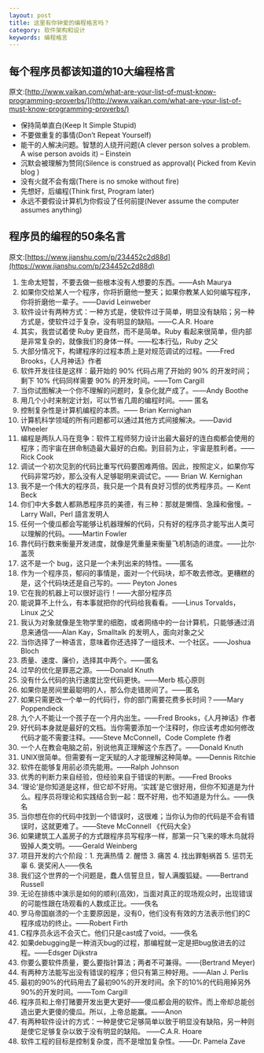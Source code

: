 ```yaml
---
layout: post
title: 这里有你钟爱的编程格言吗？
category: 软件架构和设计
keywords: 编程格言
---
```

## 每个程序员都该知道的10大编程格言
原文:[http://www.vaikan.com/what-are-your-list-of-must-know-programming-proverbs/](http://www.vaikan.com/what-are-your-list-of-must-know-programming-proverbs/)

* 保持简单直白(Keep It Simple Stupid)
* 不要做重复的事情(Don’t Repeat Yourself)
* 能干的人解决问题。智慧的人绕开问题(A clever person solves a problem. A wise person avoids it) – Einstein
* 沉默会被理解为赞同(Silence is construed as approval)( Picked from Kevin blog )
* 没有火就不会有烟(There is no smoke without fire)
* 先想好，后编程(Think first, Program later)
* 永远不要假设计算机为你假设了任何前提(Never assume the computer assumes anything)


## 程序员的编程的50条名言
原文:[https://www.jianshu.com/p/234452c2d88d](https://www.jianshu.com/p/234452c2d88d)


1. 生命太短暂，不要去做一些根本没有人想要的东西。——Ash Maurya
2. 如果你交给某人一个程序，你将折磨他一整天；如果你教某人如何编写程序，你将折磨他一辈子。——David Leinweber
3. 软件设计有两种方式：一种方式是，使软件过于简单，明显没有缺陷；另一种方式是，使软件过于复杂，没有明显的缺陷。——C.A.R. Hoare
4. 其实，我尝试着使 Ruby 更自然，而不是简单。Ruby 看起来很简单，但内部是非常复杂的，就像我们的身体一样。——松本行弘，Ruby 之父
5. 大部分情况下，构建程序的过程本质上是对规范调试的过程。——Fred Brooks，《人月神话》作者
6. 软件开发往往是这样：最开始的 90% 代码占用了开始的 90% 的开发时间；剩下 10% 代码同样需要 90% 的开发时间。——Tom Cargill
7. 当你试图解决一个你不理解的问题时，复杂化就产成了。——Andy Boothe
8. 用几个小时来制定计划，可以节省几周的编程时间。—— 匿名
9. 控制复杂性是计算机编程的本质。—— Brian Kernighan
10. 计算机科学领域的所有问题都可以通过其他方式间接解决。——David Wheeler
11. 编程是两队人马在竞争：软件工程师努力设计出最大最好的连白痴都会使用的程序；而宇宙在拼命制造最大最好的白痴。到目前为止，宇宙是胜利者。—— Rick Cook
12. 调试一个初次见到的代码比重写代码要困难两倍。因此，按照定义，如果你写代码非常巧妙，那么没有人足够聪明来调试它。—— Brian W. Kernighan
13. 我不是一个伟大的程序员，我只是一个具有良好习惯的优秀程序员。― Kent Beck
14. 你们中大多数人都熟悉程序员的美德，有三种：那就是懒惰、急躁和傲慢。– Larry Wall，Perl 語言发明人
15. 任何一个傻瓜都会写能够让机器理解的代码，只有好的程序员才能写出人类可以理解的代码。——Martin Fowler
16. 靠代码行数来衡量开发进度，就像是凭重量来衡量飞机制造的进度。——比尔·盖茨
17. 这不是一个 bug，这只是一个未列出来的特性。——匿名
18. 作为一个程序员，郁闷的事情是，面对一个代码块，却不敢去修改。更糟糕的是，这个代码块还是自己写的。—— Peyton Jones
19. 它在我的机器上可以很好运行！——大部分程序员
20. 能说算不上什么，有本事就把你的代码给我看看。——Linus Torvalds，Linux 之父
21. 我认为对象就像是生物学里的细胞，或者网络中的一台计算机，只能够通过消息来通信——Alan Kay，Smalltalk 的发明人，面向对象之父
22. 当你选择了一种语言，意味着你还选择了一组技术、一个社区。——Joshua Bloch
23. 质量、速度、廉价，选择其中两个。——匿名
24. 过早的优化是罪恶之源。——Donald Knuth
25. 没有什么代码的执行速度比空代码更快。——Merb 核心原则
26. 如果你是房间里最聪明的人，那么你走错房间了。——匿名
27. 如果只需更改一个单一的代码行，你的部门需要花费多长时间？——Mary Poppendieck
28. 九个人不能让一个孩子在一个月内出生。——Fred Brooks，《人月神话》作者
29. 好代码本身就是最好的文档。当你需要添加一个注释时，你应该考虑如何修改代码才能不需要注释。——Steve McConnell，Code Complete 作者
30. 一个人在教会电脑之前，别说他真正理解这个东西了。——Donald Knuth
32. UNIX很简单。但需要有一定天赋的人才能理解这种简单。——Dennis Ritchie
3. 软件在能够复用前必须先能用。——Ralph Johnson
34. 优秀的判断力来自经验，但经验来自于错误的判断。——Fred Brooks
35. ‘理论’是你知道是这样，但它却不好用。‘实践’是它很好用，但你不知道是为什么。程序员将理论和实践结合到一起：既不好用，也不知道是为什么。——佚名
36. 当你想在你的代码中找到一个错误时，这很难；当你认为你的代码是不会有错误时，这就更难了。——Steve McConnell 《代码大全》
37. 如果建筑工人盖房子的方式跟程序员写程序一样，那第一只飞来的啄木鸟就将毁掉人类文明。——Gerald Weinberg
38. 项目开发的六个阶段：1. 充满热情 2. 醒悟 3. 痛苦 4. 找出罪魁祸首 5. 惩罚无辜 6. 褒奖闲人——佚名
40. 我们这个世界的一个问题是，蠢人信誓旦旦，智人满腹狐疑。——Bertrand Russell
41. 无论在排练中演示是如何的顺利(高效)，当面对真正的现场观众时，出现错误的可能性跟在场观看的人数成正比。——佚名
42.  罗马帝国崩溃的一个主要原因是，没有0，他们没有有效的方法表示他们的C程序成功的终止。——Robert Firth
43. C程序员永远不会灭亡。他们只是cast成了void。——佚名
44. 如果debugging是一种消灭bug的过程，那编程就一定是把bug放进去的过程。——Edsger Dijkstra
45. 你要么要软件质量，要么要指针算法；两者不可兼得。——(Bertrand Meyer)
46. 有两种方法能写出没有错误的程序；但只有第三种好用。——Alan J. Perlis
47. 最初的90%的代码用去了最初90%的开发时间。余下的10%的代码用掉另外90%的开发时间。——Tom Cargill
48. 程序员和上帝打赌要开发出更大更好——傻瓜都会用的软件。而上帝却总能创造出更大更傻的傻瓜。所以，上帝总能赢。——Anon
49. 有两种软件设计的方式：一种是使它足够简单以致于明显没有缺陷，另一种则是使它足够复杂以致于没有明显的缺陷。 ——C.A.R. Hoare
50. 软件工程的目标是控制复杂度，而不是增加复杂性。——Dr. Pamela Zave

